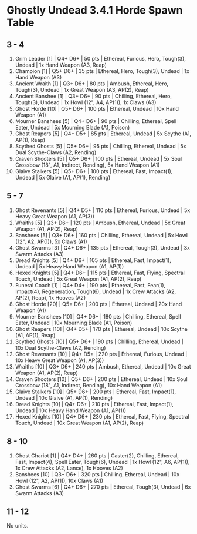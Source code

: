 # Ghostly Undead 3.4.1 Horde Spawn Table

## 3 - 4

1. Grim Leader [1] | Q4+ D6+ | 50 pts | Ethereal, Furious, Hero, Tough(3), Undead | 1x Hand Weapon (A3, Reap)
1. Champion [1] | Q5+ D6+ | 35 pts | Ethereal, Hero, Tough(3), Undead | 1x Hand Weapon (A3)
1. Ancient Wraith [1] | Q3+ D6+ | 80 pts | Ambush, Ethereal, Hero, Tough(3), Undead | 1x Great Weapon (A3, AP(2), Reap)
1. Ancient Banshee [1] | Q3+ D6+ | 90 pts | Chilling, Ethereal, Hero, Tough(3), Undead | 1x Howl (12", A4, AP(1)), 1x Claws (A3)
1. Ghost Horde [10] | Q5+ D6+ | 100 pts | Ethereal, Undead | 10x Hand Weapon (A1)
1. Mourner Banshees [5] | Q4+ D6+ | 90 pts | Chilling, Ethereal, Spell Eater, Undead | 5x Mourning Blade (A1, Poison)
1. Ghost Reapers [5] | Q4+ D5+ | 85 pts | Ethereal, Undead | 5x Scythe (A1, AP(1), Reap)
1. Scythed Ghosts [5] | Q5+ D6+ | 95 pts | Chilling, Ethereal, Undead | 5x Dual Scythe-Claws (A2, Rending)
1. Craven Shooters [5] | Q5+ D6+ | 100 pts | Ethereal, Undead | 5x Soul Crossbow (18", A1, Indirect, Rending), 5x Hand Weapon (A1)
1. Glaive Stalkers [5] | Q5+ D6+ | 100 pts | Ethereal, Fast, Impact(1), Undead | 5x Glaive (A1, AP(1), Rending)

## 5 - 7

1. Ghost Revenants [5] | Q4+ D5+ | 110 pts | Ethereal, Furious, Undead | 5x Heavy Great Weapon (A1, AP(3))
1. Wraiths [5] | Q3+ D6+ | 120 pts | Ambush, Ethereal, Undead | 5x Great Weapon (A1, AP(2), Reap)
1. Banshees [5] | Q3+ D6+ | 160 pts | Chilling, Ethereal, Undead | 5x Howl (12", A2, AP(1)), 5x Claws (A1)
1. Ghost Swarms [3] | Q4+ D6+ | 135 pts | Ethereal, Tough(3), Undead | 3x Swarm Attacks (A3)
1. Dread Knights [5] | Q4+ D6+ | 105 pts | Ethereal, Fast, Impact(1), Undead | 5x Heavy Hand Weapon (A1, AP(1))
1. Hexed Knights [5] | Q4+ D6+ | 115 pts | Ethereal, Fast, Flying, Spectral Touch, Undead | 5x Great Weapon (A1, AP(2), Reap)
1. Funeral Coach [1] | Q4+ D4+ | 190 pts | Ethereal, Fast, Fear(1), Impact(4), Regeneration, Tough(6), Undead | 1x Crew Attacks (A2, AP(2), Reap), 1x Hooves (A2)
1. Ghost Horde [20] | Q5+ D6+ | 200 pts | Ethereal, Undead | 20x Hand Weapon (A1)
1. Mourner Banshees [10] | Q4+ D6+ | 180 pts | Chilling, Ethereal, Spell Eater, Undead | 10x Mourning Blade (A1, Poison)
1. Ghost Reapers [10] | Q4+ D5+ | 170 pts | Ethereal, Undead | 10x Scythe (A1, AP(1), Reap)
1. Scythed Ghosts [10] | Q5+ D6+ | 190 pts | Chilling, Ethereal, Undead | 10x Dual Scythe-Claws (A2, Rending)
1. Ghost Revenants [10] | Q4+ D5+ | 220 pts | Ethereal, Furious, Undead | 10x Heavy Great Weapon (A1, AP(3))
1. Wraiths [10] | Q3+ D6+ | 240 pts | Ambush, Ethereal, Undead | 10x Great Weapon (A1, AP(2), Reap)
1. Craven Shooters [10] | Q5+ D6+ | 200 pts | Ethereal, Undead | 10x Soul Crossbow (18", A1, Indirect, Rending), 10x Hand Weapon (A1)
1. Glaive Stalkers [10] | Q5+ D6+ | 200 pts | Ethereal, Fast, Impact(1), Undead | 10x Glaive (A1, AP(1), Rending)
1. Dread Knights [10] | Q4+ D6+ | 210 pts | Ethereal, Fast, Impact(1), Undead | 10x Heavy Hand Weapon (A1, AP(1))
1. Hexed Knights [10] | Q4+ D6+ | 230 pts | Ethereal, Fast, Flying, Spectral Touch, Undead | 10x Great Weapon (A1, AP(2), Reap)

## 8 - 10

1. Ghost Chariot [1] | Q4+ D4+ | 260 pts | Caster(2), Chilling, Ethereal, Fast, Impact(4), Spell Eater, Tough(6), Undead | 1x Howl (12", A6, AP(1)), 1x Crew Attacks (A2, Lance), 1x Hooves (A2)
1. Banshees [10] | Q3+ D6+ | 320 pts | Chilling, Ethereal, Undead | 10x Howl (12", A2, AP(1)), 10x Claws (A1)
1. Ghost Swarms [6] | Q4+ D6+ | 270 pts | Ethereal, Tough(3), Undead | 6x Swarm Attacks (A3)

## 11 - 12

No units.